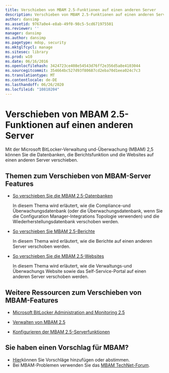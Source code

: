 ```yaml
---
title: Verschieben von MBAM 2.5-Funktionen auf einen anderen Server
description: Verschieben von MBAM 2.5-Funktionen auf einen anderen Server
author: dansimp
ms.assetid: 9767a0e4-e8ab-49f0-98c5-5cd671975501
ms.reviewer: ''
manager: dansimp
ms.author: dansimp
ms.pagetype: mdop, security
ms.mktglfcycl: manage
ms.sitesec: library
ms.prod: w10
ms.date: 06/16/2016
ms.openlocfilehash: 3424723ce408e54543d76ff2e356d5a8e4103044
ms.sourcegitcommit: 354664bc527d93f80687cd2eba70d1eea024c7c3
ms.translationtype: MT
ms.contentlocale: de-DE
ms.lasthandoff: 06/26/2020
ms.locfileid: "10810204"
---
```

# Verschieben von MBAM 2.5-Funktionen auf einen anderen Server


Mit der Microsoft BitLocker-Verwaltung und-Überwachung (MBAM) 2,5 können Sie die Datenbanken, die Berichtsfunktion und die Websites auf einen anderen Server verschieben.

## Themen zum Verschieben von MBAM-Server Features


-   [So verschieben Sie die MBAM 2.5-Datenbanken](how-to-move-the-mbam-25-databases.md)

    In diesem Thema wird erläutert, wie die Compliance-und Überwachungsdatenbank (oder die Überwachungsdatenbank, wenn Sie die Configuration Manager-Integrations Topologie verwenden) und die Wiederherstellungsdatenbank verschoben werden.

-   [So verschieben Sie MBAM 2.5-Berichte](how-to-move-the-mbam-25-reports.md)

    In diesem Thema wird erläutert, wie die Berichte auf einen anderen Server verschoben werden.

-   [So verschieben Sie die MBAM 2.5-Websites](how-to-move-the-mbam-25-websites.md)

    In diesem Thema wird erläutert, wie die Verwaltungs-und Überwachungs Website sowie das Self-Service-Portal auf einen anderen Server verschoben werden.

## <a href="" id="other-resources-for-moving-mbam-features-"></a>Weitere Ressourcen zum Verschieben von MBAM-Features


-   [Microsoft BitLocker Administration and Monitoring 2.5](index.md)

-   [Verwalten von MBAM 2.5](maintaining-mbam-25.md)

-   [Konfigurieren der MBAM 2.5-Serverfunktionen](configuring-the-mbam-25-server-features.md)

## Sie haben einen Vorschlag für MBAM?
- [Hier](http://mbam.uservoice.com/forums/268571-microsoft-bitlocker-administration-and-monitoring)können Sie Vorschläge hinzufügen oder abstimmen. 
- Bei MBAM-Problemen verwenden Sie das [MBAM TechNet-Forum](https://social.technet.microsoft.com/Forums/home?forum=mdopmbam).

 

 





